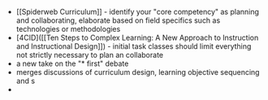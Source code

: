 - [[Spiderweb Curriculum]] - identify your "core competency" as planning and collaborating, elaborate based on field specifics such as technologies or methodologies
- [4CID]([[Ten Steps to Complex Learning: A New Approach to Instruction and Instructional Design]]) - initial task classes should limit everything not strictly necessary to plan an collaborate
- a new take on the "* first" debate
- merges discussions of curriculum design, learning objective sequencing and s
-